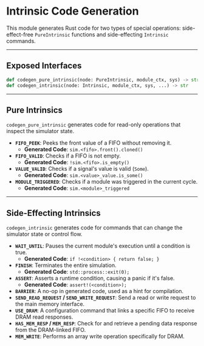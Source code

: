 # Intrinsic Code Generation

This module generates Rust code for two types of special operations: side-effect-free `PureIntrinsic` functions and side-effecting `Intrinsic` commands.

-----

## Exposed Interfaces

```python
def codegen_pure_intrinsic(node: PureIntrinsic, module_ctx, sys) -> str
def codegen_intrinsic(node: Intrinsic, module_ctx, sys, ...) -> str
```

-----

## Pure Intrinsics

`codegen_pure_intrinsic` generates code for read-only operations that inspect the simulator state.

  * **`FIFO_PEEK`**: Peeks the front value of a FIFO without removing it.
      * **Generated Code**: `sim.<fifo>.front().cloned()`
  * **`FIFO_VALID`**: Checks if a FIFO is not empty.
      * **Generated Code**: `!sim.<fifo>.is_empty()`
  * **`VALUE_VALID`**: Checks if a signal's value is valid (`Some`).
      * **Generated Code**: `sim.<value>_value.is_some()`
  * **`MODULE_TRIGGERED`**: Checks if a module was triggered in the current cycle.
      * **Generated Code**: `sim.<module>_triggered`

-----

## Side-Effecting Intrinsics

`codegen_intrinsic` generates code for commands that can change the simulator state or control flow.

  * **`WAIT_UNTIL`**: Pauses the current module's execution until a condition is true.
      * **Generated Code**: `if !<condition> { return false; }`
  * **`FINISH`**: Terminates the entire simulation.
      * **Generated Code**: `std::process::exit(0);`
  * **`ASSERT`**: Asserts a runtime condition, causing a panic if it's false.
      * **Generated Code**: `assert!(<condition>);`
  * **`BARRIER`**: A no-op in generated code, used as a hint for compilation.
  * **`SEND_READ_REQUEST` / `SEND_WRITE_REQUEST`**: Send a read or write request to the main memory interface.
  * **`USE_DRAM`**: A configuration command that links a specific FIFO to receive DRAM read responses.
  * **`HAS_MEM_RESP` / `MEM_RESP`**: Check for and retrieve a pending data response from the DRAM-linked FIFO.
  * **`MEM_WRITE`**: Performs an array write operation specifically for DRAM.
